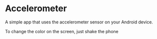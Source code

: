 # Accelerometer
A simple app that uses the accelerometer sensor on your Android device.

To change the color on the screen, just shake the phone